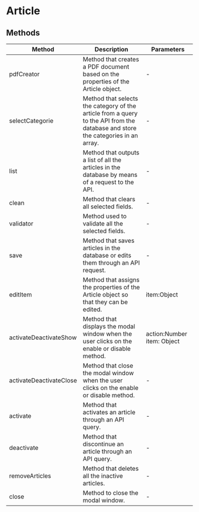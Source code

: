 # Article

## Methods

<!-- @vuese:Article:methods:start -->
|Method|Description|Parameters|
|---|---|---|
|pdfCreator|Method that creates a PDF document based on the properties of the Article object.|-|
|selectCategorie|Method that selects the category of the article from a query to the API from the database and store the categories in an array.|-|
|list|Method that outputs a list of all the articles in the database by means of a request to the API.|-|
|clean|Method that clears all selected fields.|-|
|validator|Method used to validate all the selected fields.|-|
|save|Method that saves articles in the database or edits them through an API request.|-|
|editItem|Method that assigns the properties of the Article object so that they can be edited.|item:Object|
|activateDeactivateShow|Method that displays the modal window when the user clicks on the enable or disable method.|action:Number item: Object|
|activateDeactivateClose|Method that close the modal window when the user clicks on the enable or disable method.|-|
|activate|Method that activates an article through an API query.|-|
|deactivate|Method that discontinue an article through an API query.|-|
|removeArticles|Method that deletes all the inactive articles.|-|
|close|Method to close the modal window.|-|

<!-- @vuese:Article:methods:end -->


